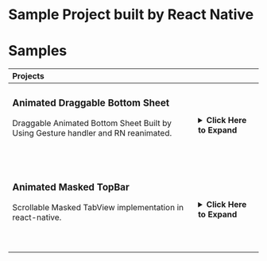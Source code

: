 # Sample Project built by React Native

# Samples

| Projects                                                                                                                                      |                                                                                                                                                                                             |
| :-------------------------------------------------------------------------------------------------------------------------------------------- | ------------------------------------------------------------------------------------------------------------------------------------------------------------------------------------------- |
| <h3>Animated Draggable Bottom Sheet </h3> <p> Draggable Animated Bottom Sheet Built by Using Gesture handler and RN reanimated. </p> <br><br> | <details><summary><strong>Click Here to Expand</strong></summary><video control title="Animated Draggable Bottom Sheet" src="https://github-production-user-asset-6210df.s3.amazonaws.com/31307865/284074906-34cac5b8-5b4f-407c-bcf8-526c2d91c672.mp4" width="320"> </details> |
| <h3>Animated Masked TopBar </h3> <p>Scrollable Masked TabView implementation in react-native.</p> <br><br>                                    | <details><summary><strong>Click Here to Expand</strong></summary><video control title="Animated Masked TopBar" src="https://github-production-user-asset-6210df.s3.amazonaws.com/31307865/284075042-14877ad6-a2d0-4224-a694-02ecc099de86.mp4" width="320" > </details>       |





